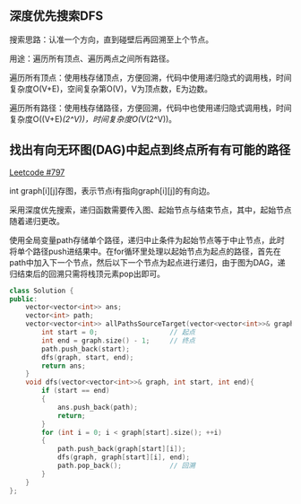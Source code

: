 深度优先搜索DFS
---
搜索思路：认准一个方向，直到碰壁后再回溯至上个节点。

用途：遍历所有顶点、遍历两点之间所有路径。

遍历所有顶点：使用栈存储顶点，方便回溯，代码中使用递归隐式的调用栈，时间复杂度O(V+E)，空间复杂第O(V)，V为顶点数，E为边数。

遍历所有路径：使用栈存储路径，方便回溯，代码中也使用递归隐式调用栈，时间复杂度O((V+E)*(2^V))，时间复杂度O(V*(2^V))。

找出有向无环图(DAG)中起点到终点所有有可能的路径
---
[Leetcode #797](https://leetcode.cn/problems/all-paths-from-source-to-target/)

int graph[i][j]存图，表示节点i有指向graph[i][j]的有向边。

采用深度优先搜索，递归函数需要传入图、起始节点与结束节点，其中，起始节点随着递归更改。

使用全局变量path存储单个路径，递归中止条件为起始节点等于中止节点，此时将单个路径push进结果中。在for循环里处理以起始节点为起点的路径，首先在path中加入下一个节点，然后以下一个节点为起点进行递归，由于图为DAG，递归结束后的回溯只需将栈顶元素pop出即可。
```cpp
class Solution {
public:
    vector<vector<int>> ans;
    vector<int> path;
    vector<vector<int>> allPathsSourceTarget(vector<vector<int>>& graph) {
        int start = 0;                  // 起点
        int end = graph.size() - 1;     // 终点
        path.push_back(start);
        dfs(graph, start, end);
        return ans;
    }
    void dfs(vector<vector<int>>& graph, int start, int end){
        if (start == end)
        {
            ans.push_back(path);
            return;
        }
        for (int i = 0; i < graph[start].size(); ++i)
        {
            path.push_back(graph[start][i]);
            dfs(graph, graph[start][i], end);
            path.pop_back();            // 回溯
        }
    }
};
```
